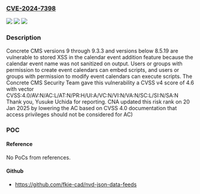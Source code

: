 ### [CVE-2024-7398](https://cve.mitre.org/cgi-bin/cvename.cgi?name=CVE-2024-7398)
![](https://img.shields.io/static/v1?label=Product&message=Concrete%20CMS&color=blue)
![](https://img.shields.io/static/v1?label=Version&message=9.0.0%3C%209.3.4%20&color=brighgreen)
![](https://img.shields.io/static/v1?label=Vulnerability&message=CWE-79%20Improper%20Neutralization%20of%20Input%20During%20Web%20Page%20Generation%20(XSS%20or%20'Cross-site%20Scripting')&color=brighgreen)

### Description

Concrete CMS versions 9 through 9.3.3 and versions below 8.5.19 are vulnerable to stored XSS in the calendar event addition feature because the calendar event name was not sanitized on output. Users or groups with permission to create event calendars can embed scripts, and users or groups with permission to modify event calendars can execute scripts. The Concrete CMS Security Team gave this vulnerability a CVSS v4 score of 4.6 with vector CVSS:4.0/AV:N/AC:L/AT:N/PR:H/UI:A/VC:N/VI:N/VA:N/SC:L/SI:N/SA:N Thank you, Yusuke Uchida for reporting. CNA updated this risk rank on 20 Jan 2025 by lowering the AC based on CVSS 4.0 documentation that access privileges should not be considered for AC)

### POC

#### Reference
No PoCs from references.

#### Github
- https://github.com/fkie-cad/nvd-json-data-feeds

